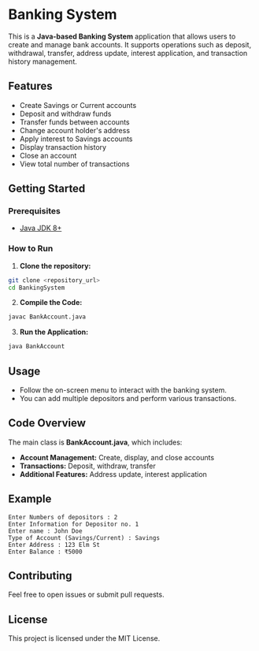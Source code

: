 # Banking System

This is a **Java-based Banking System** application that allows users to create and manage bank accounts. It supports operations such as deposit, withdrawal, transfer, address update, interest application, and transaction history management.

## Features
- Create Savings or Current accounts
- Deposit and withdraw funds
- Transfer funds between accounts
- Change account holder's address
- Apply interest to Savings accounts
- Display transaction history
- Close an account
- View total number of transactions

## Getting Started

### Prerequisites
- [Java JDK 8+](https://www.oracle.com/java/technologies/javase-downloads.html)

### How to Run
1. **Clone the repository:**
```bash
git clone <repository_url>
cd BankingSystem
```

2. **Compile the Code:**
```bash
javac BankAccount.java
```

3. **Run the Application:**
```bash
java BankAccount
```

## Usage
- Follow the on-screen menu to interact with the banking system.
- You can add multiple depositors and perform various transactions.

## Code Overview
The main class is **BankAccount.java**, which includes:
- **Account Management:** Create, display, and close accounts
- **Transactions:** Deposit, withdraw, transfer
- **Additional Features:** Address update, interest application

## Example
```
Enter Numbers of depositors : 2
Enter Information for Depositor no. 1
Enter name : John Doe
Type of Account (Savings/Current) : Savings
Enter Address : 123 Elm St
Enter Balance : ₹5000
```

## Contributing
Feel free to open issues or submit pull requests.

## License
This project is licensed under the MIT License.
